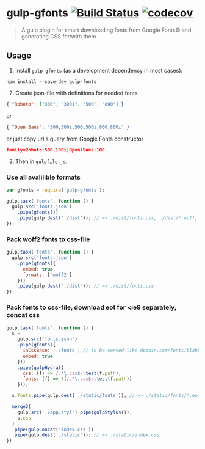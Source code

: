# gulp-gfonts [![Build Status](https://travis-ci.org/iagurban/gulp-gfonts.svg?branch=master)](https://travis-ci.org/iagurban/gulp-gfonts) [![codecov](https://codecov.io/gh/iagurban/gulp-gfonts/branch/master/graph/badge.svg)](https://codecov.io/gh/iagurban/gulp-gfonts)
> A gulp plugin for smart downloading fonts from Google Fonts© and generating CSS for/with them

## Usage

1. Install `gulp-gfonts` (as a development dependency in most cases):

```shell
npm install --save-dev gulp-fonts
```

2. Create json-file with definitions for needed fonts:

```json
{ "Roboto": ["300", "300i", "500", "800"] }
```

or

```json
{ "Open Sans": "300,300i,500,500i,800,800i" }
```

or just copy url's query from Google Fonts constructor

```json
family=Roboto:500,100i|Open+Sans:100
```

3. Then in `gulpfile.js`:

### Use all avalilible formats
```javascript
var gfonts = require('gulp-gfonts');

gulp.task('fonts', function () {
  gulp.src('fonts.json')
    .pipe(gfonts())
    .pipe(gulp.dest('./dist')); // => ./dist/fonts.css, ./dist/*.woff, ./dist/*.eot, etc.
});
```

### Pack woff2 fonts to css-file
```javascript
gulp.task('fonts', function () {
  gulp.src('fonts.json')
    .pipe(gfonts({
      embed: true,
      formats: ['woff2']
    }))
    .pipe(gulp.dest('./dist')); // => ./dist/fonts.css
});
```

### Pack fonts to css-file, download eot for <ie9 separately, concat css
```javascript
gulp.task('fonts', function () {
  s =
    gulp.src('fonts.json')
    .pipe(gfonts({
      inCssBase: './fonts', // to be served like domain.com/fonts/blahblah.eot
      embed: true
    }))
    .pipe(gulpHydra({
      css: (f) => /.*\.css$/.test(f.path),
      fonts: (f) => !(/.*\.css$/.test(f.path))
    }));

  s.fonts.pipe(gulp.dest('./static/fonts')); // => ./static/fonts/*.eot

  merge2(
    gulp.src('./app.styl').pipe(gulpStylus()),
    s.css
  )
  .pipe(gulpConcat('index.css'))
  .pipe(gulp.dest('./static')); // => ./static/index.css
});
```
